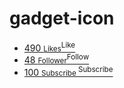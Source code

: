 gadget-icon
===========
<link href="https://googledrive.com/host/0Bwkjt66WL3pBMVlhYldVMXRNMGM" rel="stylesheet" type="text/css"/>
<div class="left" style="width:300px;">
<div class="pro_content">
<!-- SocialBox Widget -->
<div id="socialbox">
	<ul>
	<li class="Facebook"><a href="http://www.facebook.com/IsmaelEdition" title="Like on Facebook" target="_blank"><em></em>490 <small>Likes</small><sup>Like</sup></a></li>
	<li class="Twitter">
	<a href="http://twitter.com/chismael12" title="Follow on Twitter" target="_blank"><em></em>48 <small>Follower</small><sup>Follow</sup></a></li>	
	<li class="YouTube"><a href="http://www.youtube.com/thechismael" title="Subscribe to Youtube Channel" target="_blank"><em></em>100 <small>Subscribe </small><sup>Subscribe</sup></a>
	</li>
	</ul>
</div>
<!-- End SocialBox Widget -->
